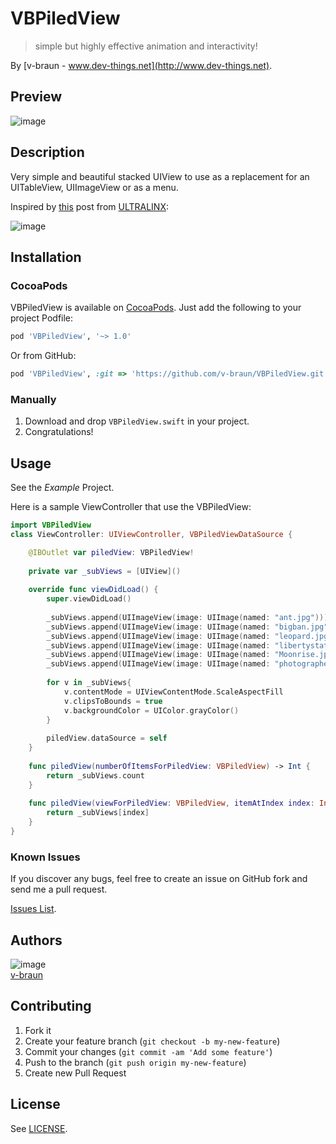# VBPiledView
> simple but highly effective animation and interactivity!

By [v-braun - www.dev-things.net](http://www.dev-things.net).

## Preview
![image](screen.gif)

## Description
Very simple and beautiful stacked UIView to use as a replacement for an UITableView, UIImageView or as a menu.

Inspired by [this](http://theultralinx.com/2015/10/inspirational-ui-design-15/) post from [ULTRALINX](http://theultralinx.com/):

![image](http://a4.files.theultralinx.com/image/upload/MTMzNjc1NDE5MTIyNTQzMjM1.gif)


## Installation

### CocoaPods
VBPiledView is available on [CocoaPods](http://cocoapods.org). Just add the following to your project Podfile:

```ruby
pod 'VBPiledView', '~> 1.0'
```

Or from GitHub:

```ruby
pod 'VBPiledView', :git => 'https://github.com/v-braun/VBPiledView.git'
```

### Manually
1. Download and drop ```VBPiledView.swift``` in your project.  
2. Congratulations!  

## Usage
See the *Example* Project.

Here is a sample ViewController that use the VBPiledView:

```swift
import VBPiledView
class ViewController: UIViewController, VBPiledViewDataSource {

    @IBOutlet var piledView: VBPiledView!
    
    private var _subViews = [UIView]()
    
    override func viewDidLoad() {
        super.viewDidLoad()
        
        _subViews.append(UIImageView(image: UIImage(named: "ant.jpg")))
        _subViews.append(UIImageView(image: UIImage(named: "bigban.jpg")))
        _subViews.append(UIImageView(image: UIImage(named: "leopard.jpg")))
        _subViews.append(UIImageView(image: UIImage(named: "libertystate.jpg")))
        _subViews.append(UIImageView(image: UIImage(named: "Moonrise.jpg")))
        _subViews.append(UIImageView(image: UIImage(named: "photographer.jpg")))
        
        for v in _subViews{
            v.contentMode = UIViewContentMode.ScaleAspectFill
            v.clipsToBounds = true
            v.backgroundColor = UIColor.grayColor()
        }
        
        piledView.dataSource = self
    }
    
    func piledView(numberOfItemsForPiledView: VBPiledView) -> Int {
        return _subViews.count
    }
    
    func piledView(viewForPiledView: VBPiledView, itemAtIndex index: Int) -> UIView {
        return _subViews[index]
    }
}
```



### Known Issues

If you discover any bugs, feel free to create an issue on GitHub fork and
send me a pull request.

[Issues List](https://github.com/v-braun/VBPiledView/issues).

## Authors

![image](https://avatars3.githubusercontent.com/u/4738210?v=3&s=50)  
[v-braun](https://github.com/v-braun/)



## Contributing

1. Fork it
2. Create your feature branch (`git checkout -b my-new-feature`)
3. Commit your changes (`git commit -am 'Add some feature'`)
4. Push to the branch (`git push origin my-new-feature`)
5. Create new Pull Request


## License

See [LICENSE](https://github.com/v-braun/VBPiledView/blob/master/LICENSE).

